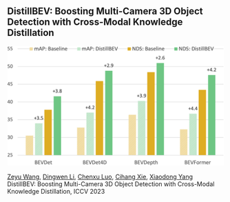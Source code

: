 ## DistillBEV: Boosting Multi-Camera 3D Object Detection with Cross-Modal Knowledge Distillation
<p align='left'>
  <img src='teaser.png' width='700'/>
</p>

[Zeyu Wang](https://zw615.github.io/), [Dingwen Li](https://sites.google.com/site/dingwenli93), [Chenxu Luo](https://chenxuluo.github.io/), [Cihang Xie](https://cihangxie.github.io/), [Xiaodong Yang](https://xiaodongyang.org/) <br>
DistillBEV: Boosting Multi-Camera 3D Object Detection with Cross-Modal Knowledge Distillation, ICCV 2023 <br>

